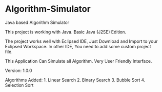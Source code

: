 # Algorithm-Simulator
Java based Algorithm Simulator

This project is working with Java. Basic Java (J2SE) Edition.

The project works well with Eclipsed IDE, Just Download and Import to your Eclipsed Workspace.
In other IDE, You need to add some custom project file.

This Application Can Simulate all Algorithm. Very User Friendly Interface.

Version: 1.0.0

Algorithms Added: 
    1. Linear Search
    2. Binary Search
    3. Bubble Sort
    4. Selection Sort
